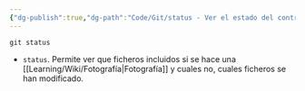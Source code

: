 ```yaml
---
{"dg-publish":true,"dg-path":"Code/Git/status - Ver el estado del control de versiones en Git.md","permalink":"/code/git/status-ver-el-estado-del-control-de-versiones-en-git/","created":"2024-03-27T16:18","updated":"2024-03-27T16:57"}
---
```


```shell
git status
```
- `status`. Permite ver que ficheros incluidos si se hace una [[Learning/Wiki/Fotografía\|Fotografía]] y cuales no, cuales ficheros se han modificado.
